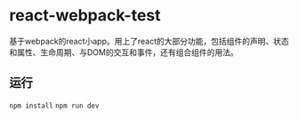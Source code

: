 # react-webpack-test
基于webpack的react小app。用上了react的大部分功能，包括组件的声明、状态和属性、生命周期、与DOM的交互和事件，还有组合组件的用法。

## 运行
`npm install`
`npm run dev`
